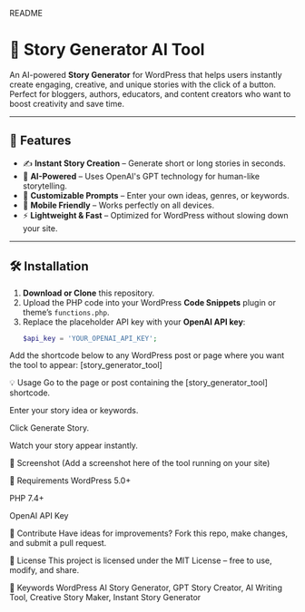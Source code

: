 README

# 📖 Story Generator AI Tool

An AI-powered **Story Generator** for WordPress that helps users instantly create engaging, creative, and unique stories with the click of a button.  
Perfect for bloggers, authors, educators, and content creators who want to boost creativity and save time.

---

## 🚀 Features

- ✍️ **Instant Story Creation** – Generate short or long stories in seconds.
- 🧠 **AI-Powered** – Uses OpenAI's GPT technology for human-like storytelling.
- 🎯 **Customizable Prompts** – Enter your own ideas, genres, or keywords.
- 📱 **Mobile Friendly** – Works perfectly on all devices.
- ⚡ **Lightweight & Fast** – Optimized for WordPress without slowing down your site.

---

## 🛠️ Installation

1. **Download or Clone** this repository.
2. Upload the PHP code into your WordPress **Code Snippets** plugin or theme’s `functions.php`.
3. Replace the placeholder API key with your **OpenAI API key**:
   ```php
   $api_key = 'YOUR_OPENAI_API_KEY';

Add the shortcode below to any WordPress post or page where you want the tool to appear:
[story_generator_tool]

💡 Usage
Go to the page or post containing the [story_generator_tool] shortcode.

Enter your story idea or keywords.

Click Generate Story.

Watch your story appear instantly.

📸 Screenshot
(Add a screenshot here of the tool running on your site)

🔑 Requirements
WordPress 5.0+

PHP 7.4+

OpenAI API Key

📢 Contribute
Have ideas for improvements?
Fork this repo, make changes, and submit a pull request.

📜 License
This project is licensed under the MIT License – free to use, modify, and share.

🌟 Keywords
WordPress AI Story Generator, GPT Story Creator, AI Writing Tool, Creative Story Maker, Instant Story Generator



